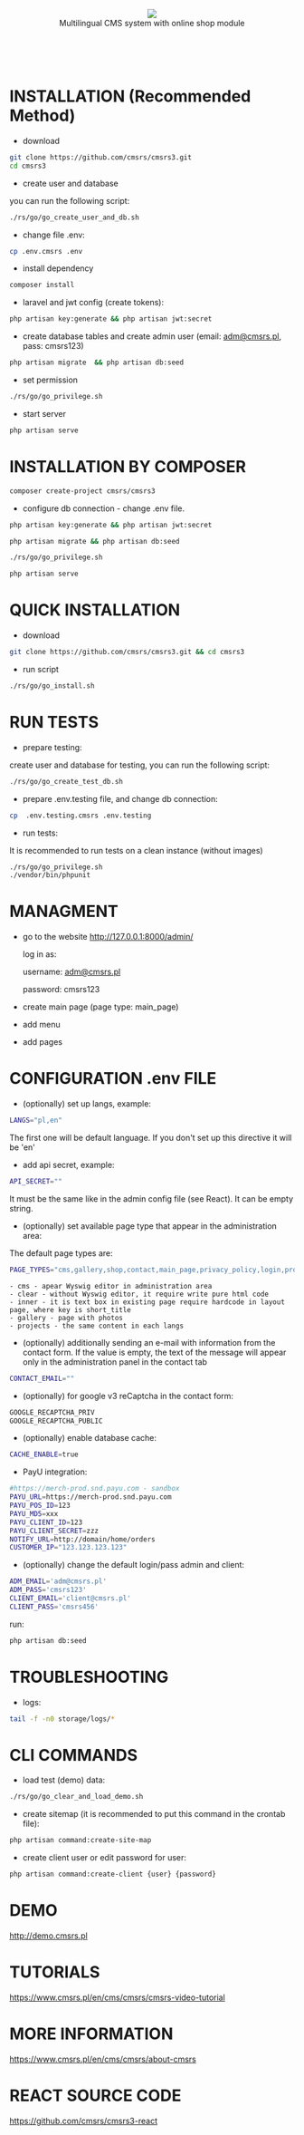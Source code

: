 <p align="center">
    <img src="http://www.cmsrs.pl/images/cms/logo_cmsrs.png"><br/>
    Multilingual CMS system with online shop module 
</p>
</br>
</br>
</br>

# INSTALLATION (Recommended Method)

* download
 
```bash
git clone https://github.com/cmsrs/cmsrs3.git
cd cmsrs3
```

* create user and database

you can run the following script:
```bash
./rs/go/go_create_user_and_db.sh
```
 
* change file .env:
 
```bash
cp .env.cmsrs .env
```

* install dependency

```bash
composer install
```

* laravel and jwt config (create tokens):

```bash
php artisan key:generate && php artisan jwt:secret
```
 
* create database tables and create admin user (email: adm@cmsrs.pl, pass: cmsrs123) 

```bash
php artisan migrate  && php artisan db:seed
```
 
* set permission 
 
```bash
./rs/go/go_privilege.sh
```
 
* start server
 
```bash
php artisan serve
```


# INSTALLATION BY COMPOSER

```bash
composer create-project cmsrs/cmsrs3
```

* configure db connection - change .env file.

```bash
php artisan key:generate && php artisan jwt:secret
```

```bash
php artisan migrate && php artisan db:seed
```

```bash
./rs/go/go_privilege.sh
```

```bash
php artisan serve
```


# QUICK INSTALLATION

* download
 
```bash
git clone https://github.com/cmsrs/cmsrs3.git && cd cmsrs3
```

* run script 

```bash
./rs/go/go_install.sh
```

# RUN TESTS

* prepare testing:

create user and database for testing, you can run the following script:
```bash
./rs/go/go_create_test_db.sh
```
 
* prepare .env.testing file, and change db connection:

```bash
cp  .env.testing.cmsrs .env.testing 
```
 
* run tests: 

It is recommended to run tests on a clean instance (without images)

```bash
./rs/go/go_privilege.sh
./vendor/bin/phpunit
```

# MANAGMENT

* go to the website http://127.0.0.1:8000/admin/

    log in as:

    username: adm@cmsrs.pl

    password: cmsrs123

* create main page (page type: main_page)

* add menu
    
* add pages   
 
# CONFIGURATION .env FILE

*  (optionally) set up langs, example:

```bash
LANGS="pl,en"
```

The first one will be default language.
If you don't set up this directive it will be 'en'

* add api secret, example:
```bash
API_SECRET=""
```

It must be the same like in the admin config file (see React).
It can be empty string.

* (optionally) set available page type that appear in the administration area: 

The default page types are:
```bash
PAGE_TYPES="cms,gallery,shop,contact,main_page,privacy_policy,login,projects,clear,checkout,register,home,shoppingsuccess,search,forgot,inner"
```


    - cms - apear Wyswig editor in administration area
    - clear - without Wyswig editor, it require write pure html code
    - inner - it is text box in existing page require hardcode in layout page, where key is short_title
    - gallery - page with photos
    - projects - the same content in each langs


* (optionally) additionally sending an e-mail with information from the contact form.
If the value is empty, the text of the message will appear only in the administration panel in the contact tab

```bash
CONTACT_EMAIL=""
```


* (optionally) for google v3 reCaptcha in the contact form: 

```bash
GOOGLE_RECAPTCHA_PRIV
GOOGLE_RECAPTCHA_PUBLIC
```
 
* (optionally) enable database cache: 

```bash
CACHE_ENABLE=true
```

* PayU integration:

```bash
#https://merch-prod.snd.payu.com - sandbox
PAYU_URL=https://merch-prod.snd.payu.com
PAYU_POS_ID=123
PAYU_MD5=xxx
PAYU_CLIENT_ID=123
PAYU_CLIENT_SECRET=zzz
NOTIFY_URL=http://domain/home/orders
CUSTOMER_IP="123.123.123.123"
```

* (optionally) change the default login/pass admin and client:


```bash
ADM_EMAIL='adm@cmsrs.pl'
ADM_PASS='cmsrs123'
CLIENT_EMAIL='client@cmsrs.pl'
CLIENT_PASS='cmsrs456'
```

run:

```bash
php artisan db:seed
```


# TROUBLESHOOTING

* logs:

```bash
tail -f -n0 storage/logs/*
```

# CLI COMMANDS 

* load test (demo) data: 

```bash
./rs/go/go_clear_and_load_demo.sh
```

* create sitemap (it is recommended to put this command in the crontab file): 

```bash
php artisan command:create-site-map
```

* create client user or edit password for user: 

```bash
php artisan command:create-client {user} {password}
```

# DEMO

http://demo.cmsrs.pl

# TUTORIALS

https://www.cmsrs.pl/en/cms/cmsrs/cmsrs-video-tutorial

# MORE INFORMATION

https://www.cmsrs.pl/en/cms/cmsrs/about-cmsrs

# REACT SOURCE CODE

https://github.com/cmsrs/cmsrs3-react
